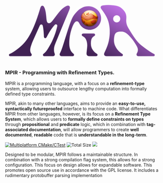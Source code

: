 ![](imagebank/mpir_logo.png)
### MPIR - Programming with Refinement Types.

MPIR is a programming language, with a focus on a **refinement-type** system, allowing users to outsource lengthy computation into formally defined type constraints.

MPIR, akin to many other languages, aims to provide an **easy-to-use, syntactically futureproofed** interface to machine code. What differentiates MPIR from other languages, however, is its focus on a **Refinement Type System**, which allows users to **formally define constraints on types** through **propositional** and **predicate** logic, which in combination with **tag-associated documentation**, will allow programmers to create **well documented**, **readable** code that is **understandable in the long-term**.

[![Multiplatform CMake/CTest](https://github.com/tobybenjaminclark/mpir/actions/workflows/cmake-multi-platform.yml/badge.svg)](https://github.com/tobybenjaminclark/mpir/actions/workflows/cmake-multi-platform.yml)
![Total Size](https://img.shields.io/github/repo-size/tobybenjaminclark/mpir)
[![](https://tokei.rs/b1/github/tobybenjaminclark/mpir?category=code)](https://github.com/tobybenjaminclark/mpir)

Designed to be modular, MPIR follows a maintainable structure. In combination with a strong compilation flag system, this allows for a strong configuration. This focus on design allows for expandable software. This promotes open source use in accordance with the GPL license. It includes a rudimentary protobuffer parsing implementation